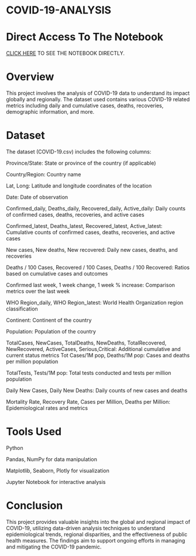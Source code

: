 # COVID-19-ANALYSIS

# Direct Access To The Notebook
[CLICK HERE](https://nbviewer.org/github/MEHRAN-DEV-AI/COVID-19-ANALYSIS/blob/main/COVID%2019%20ANALYSIS.ipynb) TO SEE THE NOTEBOOK DIRECTLY.


# Overview
 This project involves the analysis of COVID-19 data to understand its impact globally and regionally. The dataset used contains various COVID-19 related metrics including daily and cumulative cases, deaths, recoveries, demographic information, and more.


# Dataset
The dataset (COVID-19.csv) includes the following columns:

Province/State: State or province of the country (if applicable)

Country/Region: Country name

Lat, Long: Latitude and longitude coordinates of the location

Date: Date of observation

Confirmed_daily, Deaths_daily, Recovered_daily, Active_daily: Daily counts of confirmed cases, deaths, recoveries, and active cases

Confirmed_latest, Deaths_latest, Recovered_latest, Active_latest: Cumulative counts of confirmed cases, deaths, recoveries, and active cases

New cases, New deaths, New recovered: Daily new cases, deaths, and recoveries

Deaths / 100 Cases, Recovered / 100 Cases, Deaths / 100 Recovered: Ratios based on cumulative cases and outcomes

Confirmed last week, 1 week change, 1 week % increase: Comparison metrics over the last week

WHO Region_daily, WHO Region_latest: World Health Organization region classification

Continent: Continent of the country

Population: Population of the country

TotalCases, NewCases, TotalDeaths, NewDeaths, TotalRecovered, NewRecovered, ActiveCases, Serious,Critical: Additional cumulative and current status metrics
Tot Cases/1M pop, Deaths/1M pop: Cases and deaths per million population

TotalTests, Tests/1M pop: Total tests conducted and tests per million population

Daily New Cases, Daily New Deaths: Daily counts of new cases and deaths

Mortality Rate, Recovery Rate, Cases per Million, Deaths per Million: Epidemiological rates and metrics


# Tools Used
Python

Pandas, NumPy for data manipulation

Matplotlib, Seaborn, Plotly for visualization

Jupyter Notebook for interactive analysis


# Conclusion
This project provides valuable insights into the global and regional impact of COVID-19, utilizing data-driven analysis techniques to understand epidemiological trends, regional disparities, and the effectiveness of public health measures. The findings aim to support ongoing efforts in managing and mitigating the COVID-19 pandemic.

